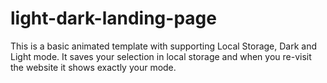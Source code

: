 # light-dark-landing-page
This is a basic animated template with supporting Local Storage, Dark and Light mode. 
It saves your selection in local storage and when you re-visit the website it shows exactly your mode. 
